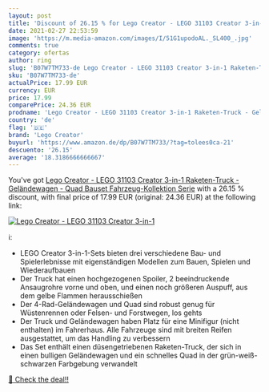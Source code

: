```yaml
---
layout: post
title: 'Discount of 26.15 % for Lego Creator - LEGO 31103 Creator 3-in-1'
date: 2021-02-27 22:53:59
image: 'https://m.media-amazon.com/images/I/51G1upodoAL._SL400_.jpg'
comments: true
category: ofertas
author: ring
slug: 'B07W7TM733-de Lego Creator - LEGO 31103 Creator 3-in-1 Raketen-Truck -...'
sku: 'B07W7TM733-de'
actualPrice: 17.99 EUR
currency: EUR
price: 17.99
comparePrice: 24.36 EUR
prodname: 'Lego Creator - LEGO 31103 Creator 3-in-1 Raketen-Truck - Geländewagen - Quad Bauset  Fahrzeug-Kollektion Serie'
country: 'de'
flag: '🇩🇪'
brand: 'Lego Creator'
buyurl: 'https://www.amazon.de/dp/B07W7TM733/?tag=tolees0ca-21'
descuento: '26.15'
average: '18.3186666666667'
---
```


You've got [Lego Creator - LEGO 31103 Creator 3-in-1 Raketen-Truck - Geländewagen - Quad Bauset  Fahrzeug-Kollektion Serie](https://www.amazon.de/dp/B07W7TM733/?tag=tolees0ca-21) with a  26.15 % discount, with final price of 17.99 EUR (original: 24.36 EUR) at the following link:

[![Lego Creator - LEGO 31103 Creator 3-in-1](https://m.media-amazon.com/images/I/51G1upodoAL._SL400_.jpg)](https://www.amazon.de/dp/B07W7TM733/?tag=tolees0ca-21)

ℹ️:

- LEGO Creator 3-in-1-Sets bieten drei verschiedene Bau- und Spielerlebnisse mit eigenständigen Modellen zum Bauen, Spielen und Wiederaufbauen
- Der Truck hat einen hochgezogenen Spoiler, 2 beeindruckende Ansaugrohre vorne und oben, und einen noch größeren Auspuff, aus dem gelbe Flammen herausschießen
- Der 4-Rad-Geländewagen und Quad sind robust genug für Wüstenrennen oder Felsen- und Forstwegen, los gehts
- Der Truck und Geländewagen haben Platz für eine Minifigur (nicht enthalten) im Fahrerhaus. Alle Fahrzeuge sind mit breiten Reifen ausgestattet, um das Handling zu verbessern
- Das Set enthält einen düsengetriebenen Raketen-Truck, der sich in einen bulligen Geländewagen und ein schnelles Quad in der grün-weiß-schwarzen Farbgebung verwandelt

[🛒 Check the deal!!](https://www.amazon.de/dp/B07W7TM733/?tag=tolees0ca-21)
